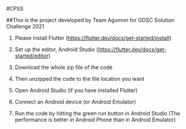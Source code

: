 #CPSS

##This is the project developed by Team Agumon for GDSC Solution Challenge 2021

1.  Please install Flutter (https://flutter.dev/docs/get-started/install)
2.  Set up the editor, Android Studio (https://flutter.dev/docs/get-started/editor)
3.  Download the whole zip file of the code
4.  Then unzipped the code to the file location you want
5.  Open Android Studio (if you have installed Flutter)
6.  Connect an Android device (or Android Emulator)

7. Run the  code by hitting the green run button in Android Studio (The performance is better in Android Phone than in Android Emulator)

